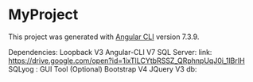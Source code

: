 # MyProject

This project was generated with [Angular CLI](https://github.com/angular/angular-cli) version 7.3.9.

Dependencies:
Loopback V3
Angular-CLI V7
SQL Server: link: https://drive.google.com/open?id=1ixTlLCYtbRSSZ_QRphnpUqJ0i_1lBrIH
SQLyog : GUI Tool (Optional)
Bootstrap V4
JQuery V3
db: 
